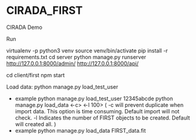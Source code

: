 # CIRADA_FIRST
CIRADA Demo

Run


virtualenv -p python3 venv
source venv/bin/activate
pip install -r requirements.txt 
cd server 
python manage.py runserver
http://127.0.0.1:8000/admin/
http://127.0.0.1:8000/api/

cd client/first 
npm start

Load data:
python manage.py load_test_user <password> 
- example python manage.py load_test_user 12345abcde
python manage.py load_data <fileName> <-c> <-l 100> 
( 
-c will prevent duplicate when import data. This option is time consuming. Default import will not check.
-l Indicates the number of FIRST objects to be created. Default will created all.
)
- example python manage.py load_data FIRST_data.fit
